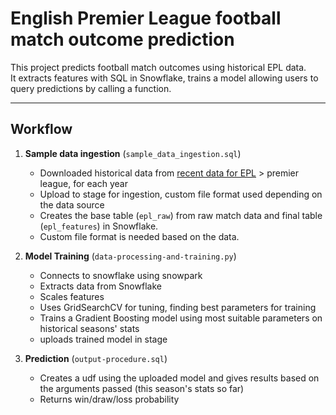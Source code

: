 # English Premier League football match outcome prediction

This project predicts football match outcomes using historical EPL data.  
It extracts features with SQL in Snowflake, trains a model allowing users to query predictions by calling a function.

---

## Workflow
1. **Sample data ingestion** (`sample_data_ingestion.sql`)
   - Downloaded historical data from  [recent data for EPL](https://www.football-data.co.uk/englandm.php) > premier league, for each year
   - Upload to stage for ingestion, custom file format used depending on the data source
   - Creates the base table (`epl_raw`) from raw match data and final table (`epl_features`) in Snowflake.
   - Custom file format is needed based on the data. 

3. **Model Training** (`data-processing-and-training.py`)
   - Connects to snowflake using snowpark  
   - Extracts data from Snowflake  
   - Scales features  
   - Uses GridSearchCV for tuning, finding best parameters for training
   - Trains a Gradient Boosting model using most suitable parameters on historical seasons' stats
   - uploads trained model in stage

4. **Prediction** (`output-procedure.sql`)  
   - Creates a udf using the uploaded model and gives results based on the arguments passed (this season's stats so far)
   - Returns win/draw/loss probability


